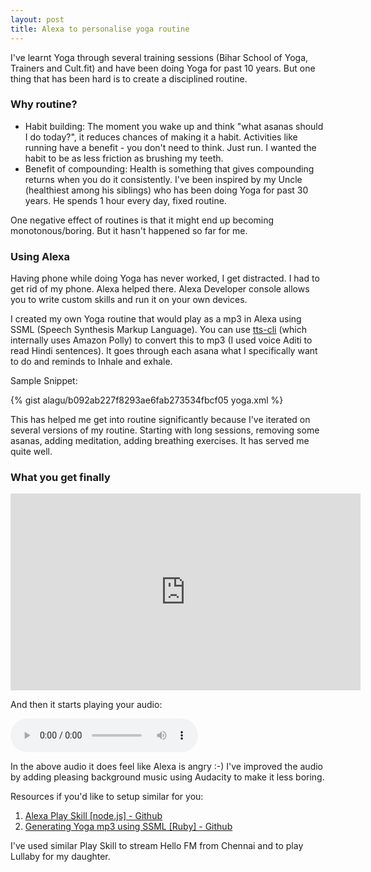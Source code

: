 ```yaml
---
layout: post
title: Alexa to personalise yoga routine
---
```


I've learnt Yoga through several training sessions (Bihar School of Yoga, Trainers and Cult.fit) and have been doing Yoga for past 10 years. But one thing that has been hard is to create a disciplined routine.

### Why routine?

- Habit building: The moment you wake up and think "what asanas should I do today?", it reduces chances of making it a habit. Activities like running have a benefit - you don't need to think. Just run. I wanted the habit to be as less friction as brushing my teeth.
- Benefit of compounding: Health is something that gives compounding returns when you do it consistently. I've been inspired by my Uncle (healthiest among his siblings) who has been doing Yoga for past 30 years. He spends 1 hour every day, fixed routine.

One negative effect of routines is that it might end up becoming monotonous/boring. But it hasn't happened so far for me.

### Using Alexa

Having phone while doing Yoga has never worked, I get distracted. I had to get rid of my phone. Alexa helped there. Alexa Developer console allows you to write custom skills and run it on your own devices.

I created my own Yoga routine that would play as a mp3 in Alexa using SSML (Speech Synthesis Markup Language). You can use [tts-cli](https://github.com/g4spow/tts-cli) (which internally uses Amazon Polly) to convert this to mp3 (I used voice Aditi to read Hindi sentences). It goes through each asana what I specifically want to do and reminds to Inhale and exhale.

Sample Snippet:

{% gist alagu/b092ab227f8293ae6fab273534fbcf05 yoga.xml %}

This has helped me get into routine significantly because I've iterated on several versions of my routine. Starting with long sessions, removing some asanas, adding meditation, adding breathing exercises. It has served me quite well.

### What you get finally

<iframe width="560" height="315" src="https://www.youtube.com/embed/KYaA0c-ZaYc" title="YouTube video player" frameborder="0" allow="accelerometer; autoplay; clipboard-write; encrypted-media; gyroscope; picture-in-picture" allowfullscreen></iframe>


And then it starts playing your audio: 

<audio
        controls
        src="https://github.com/alagu/yoga-trainer/raw/master/short.mp3">
            Your browser does not support the
            <code>audio</code> element.
    </audio>
    

In the above audio it does feel like Alexa is angry :-) I've improved the audio by adding pleasing background music using Audacity to make it less boring.

Resources if you'd like to setup similar for you:

1.  [Alexa Play Skill \[node.js\] - Github](https://github.com/alagu/alexa-mp3-play)
2.  [Generating Yoga mp3 using SSML \[Ruby\] - Github](https://github.com/alagu/yoga-trainer)

I've used similar Play Skill to stream Hello FM from Chennai and to play Lullaby for my daughter.
